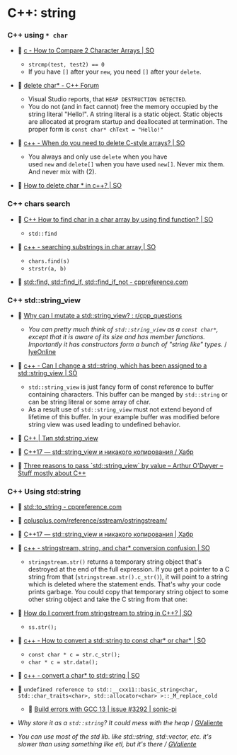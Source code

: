 # C++: string

### C++ using `* char`

- :speech_balloon: [c - How to Compare 2 Character Arrays | SO](https://stackoverflow.com/questions/40605075/how-to-compare-2-character-arrays)
	- `strcmp(test, test2) == 0`
	- If you have `[]` after your `new`, you need `[]` after your `delete`.

- :speech_balloon: [delete char\* - C++ Forum](https://cplusplus.com/forum/beginner/58664/)
	 - Visual Studio reports, that `HEAP DESTRUCTION DETECTED`.
	 - You do not (and in fact cannot) free the memory occupied by the string literal "Hello!". A string literal is a static object. Static objects are allocated at program startup and deallocated at termination. The proper form is `const char* chText = "Hello!"`

- :speech_balloon: [c++ - When do you need to delete C-style arrays? | SO](https://stackoverflow.com/questions/56931227/when-do-you-need-to-delete-c-style-arrays)
	- You always and only use `delete` when you have used `new` and `delete[]` when you have used `new[]`. Never mix them. And never mix with (2).

- :speech_balloon: [How to delete char \* in c++? | SO](https://stackoverflow.com/questions/5481503/how-to-delete-char-in-c)

### C++ chars search

- :speech_balloon: [C++ How to find char in a char array by using find function? | SO](https://stackoverflow.com/questions/4060210/c-how-to-find-char-in-a-char-array-by-using-find-function)
	- `std::find`

- :speech_balloon: [c++ - searching substrings in char array | SO](https://stackoverflow.com/questions/20649390/searching-substrings-in-char-array)
	- `chars.find(s)`
	- `strstr(a, b)`


- :beginner: [std::find, std::find\_if, std::find\_if\_not - cppreference.com](https://en.cppreference.com/w/cpp/algorithm/find)

### C++ std::string_view

- :speech_balloon: [Why can I mutate a std::string\_view? : r/cpp\_questions](https://www.reddit.com/r/cpp_questions/comments/1aqu722/why_can_i_mutate_a_stdstring_view/?rdt=46916)
	- _You can pretty much think of `std::string_view` as a `const char*`, except that it is aware of its size and has member functions. Importantly it has constructors form a bunch of "string like" types._ / [IyeOnline](https://www.reddit.com/r/cpp_questions/comments/1aqu722/comment/kqg60wy/)

- :speech_balloon: [c++ - Can I change a std::string, which has been assigned to a std::string\_view | SO](https://stackoverflow.com/questions/76555533/can-i-change-a-stdstring-which-has-been-assigned-to-a-stdstring-view)
	- `std::string_view` is just fancy form of const reference to buffer containing characters. This buffer can be manged by `std::string` or can be string literal or some array of char.
	- As a result use of `std::string_view` must not extend beyond of lifetime of this buffer. In your example buffer was modified before string view was used leading to undefined behavior.

- :newspaper: [C++ | Тип std:string\_view](https://metanit.com/cpp/tutorial/12.10.php)

- :newspaper: [C++17 — std::string\_view и никакого копирования / Хабр](https://habr.com/ru/companies/otus/articles/715608/)

 - :newspaper: [Three reasons to pass \`std::string\_view\` by value – Arthur O'Dwyer – Stuff mostly about C++](https://quuxplusone.github.io/blog/2021/11/09/pass-string-view-by-value/)

### C++ Using std:string

- :beginner: [std::to\_string - cppreference.com](https://en.cppreference.com/w/cpp/string/basic_string/to_string)

- :beginner: [cplusplus.com/reference/sstream/ostringstream/](https://cplusplus.com/reference/sstream/ostringstream/)

- :newspaper: [C++17 — std::string\_view и никакого копирования | Хабр](https://habr.com/ru/companies/otus/articles/715608/)

- :speech_balloon: [c++ - stringstream, string, and char\* conversion confusion | SO](https://stackoverflow.com/questions/1374468/stringstream-string-and-char-conversion-confusion)
	- `stringstream.str()` returns a temporary string object that's destroyed at the end of the full expression. If you get a pointer to a C string from that (`stringstream.str().c_str()`), it will point to a string which is deleted where the statement ends. That's why your code prints garbage. You could copy that temporary string object to some other string object and take the C string from that one:

- :speech_balloon: [How do I convert from stringstream to string in C++? | SO](https://stackoverflow.com/questions/662976/how-do-i-convert-from-stringstream-to-string-in-c)
	- `ss.str();`

- :speech_balloon: [c++ - How to convert a std::string to const char\* or char\* | SO](https://stackoverflow.com/questions/347949/how-to-convert-a-stdstring-to-const-char-or-char?rq=1)
	- `const char * c = str.c_str();`
	- `char * c = str.data();`

- :speech_balloon: [c++ - convert a char\* to std::string | SO](https://stackoverflow.com/questions/1195675/convert-a-char-to-stdstring)

- :rotating_light: `undefined reference to std::__cxx11::basic_string<char, std::char_traits<char>, std::allocator<char> >::_M_replace_cold`
	- :speech_balloon: [Build errors with GCC 13 | issue #3292 | sonic-pi](https://github.com/sonic-pi-net/sonic-pi/issues/3292)

- _Why store it as a `std::string`? It could mess with the heap_ / [GValiente](https://discord.com/channels/768759024270704641/771045950709694474/1293508271080214598)

- _You can use most of the std lib. like std::string, std::vector, etc. it's slower than using something like etl, but it's there / [GValiente](https://discord.com/channels/768759024270704641/829850171151876127/1174087767689539600)_
